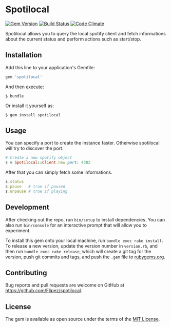# Spotilocal
[![Gem Version](https://badge.fury.io/rb/spotilocal.svg)](https://badge.fury.io/rb/spotilocal)
[![Build Status](https://travis-ci.org/Flipez/spotilocal.svg?branch=master)](https://travis-ci.org/Flipez/spotilocal)
[![Code Climate](https://codeclimate.com/github/Flipez/spotilocal/badges/gpa.svg)](https://codeclimate.com/github/Flipez/spotilocal)

Spotilocal allows you to query the local spotify client and fetch informations about the current status and perform actions such as start/stop.

## Installation

Add this line to your application's Gemfile:

```ruby
gem 'spotilocal'
```

And then execute:

    $ bundle

Or install it yourself as:

    $ gem install spotilocal

## Usage

You can specify a port to create the instance faster. Otherwise spotilocal will try to discover the port.
```ruby
# Create a new spotify object
s = Spotilocal::Client.new port: 4382
```

After that you can simply fetch some informations.
```ruby
s.status
s.pause   # true if paused
s.unpause # true if playing
```

## Development

After checking out the repo, run `bin/setup` to install dependencies. You can also run `bin/console` for an interactive prompt that will allow you to experiment.

To install this gem onto your local machine, run `bundle exec rake install`. To release a new version, update the version number in `version.rb`, and then run `bundle exec rake release`, which will create a git tag for the version, push git commits and tags, and push the `.gem` file to [rubygems.org](https://rubygems.org).

## Contributing

Bug reports and pull requests are welcome on GitHub at https://github.com/Flipez/spotilocal.


## License

The gem is available as open source under the terms of the [MIT License](http://opensource.org/licenses/MIT).

